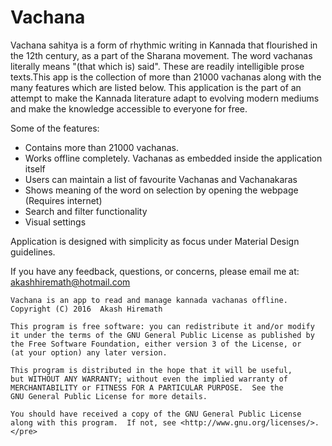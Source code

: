 # Vachana
Vachana sahitya is a form of rhythmic writing in Kannada that flourished in the 12th century, as a part of the Sharana movement. The word vachanas literally means "(that which is) said". These are readily intelligible prose texts.This app is the collection of more than 21000 vachanas along with the many features which are listed below.
This application is the part of an attempt to make the Kannada literature adapt to evolving modern mediums and make the knowledge accessible to everyone for free.

Some of the features:
+ Contains more than 21000 vachanas.
+ Works offline completely. Vachanas as embedded inside the application itself
+ Users can maintain a list of favourite Vachanas and Vachanakaras
+ Shows meaning of the word on selection by opening the webpage (Requires internet) 
+ Search and filter functionality
+ Visual settings

Application is designed with simplicity as focus under Material Design guidelines.

If you have any feedback, questions, or concerns, please email me at: akashhiremath@hotmail.com


    Vachana is an app to read and manage kannada vachanas offline.
    Copyright (C) 2016  Akash Hiremath

    This program is free software: you can redistribute it and/or modify
    it under the terms of the GNU General Public License as published by
    the Free Software Foundation, either version 3 of the License, or
    (at your option) any later version.

    This program is distributed in the hope that it will be useful,
    but WITHOUT ANY WARRANTY; without even the implied warranty of
    MERCHANTABILITY or FITNESS FOR A PARTICULAR PURPOSE.  See the
    GNU General Public License for more details.

    You should have received a copy of the GNU General Public License
    along with this program.  If not, see <http://www.gnu.org/licenses/>.</pre>
